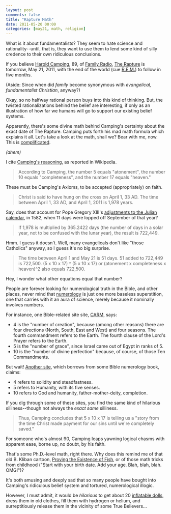 ```yaml
---
layout: post
comments: false
title: "Rapture Math"
date: 2011-05-20 00:00
categories: [may21, math, religion]
---
```


What is it about fundamentalists? They seem to hate science and
rationality--until, that is, they want to use them to lend some kind of
silly credence to their own ridiculous conclusions.

If you believe [Harold Camping][], 89, of [Family Radio][], [The Rapture][]
is tomorrow, May 21, 2011, with the end of the world (cue [R.E.M.][]) to
follow in five months.

(Aside: Since when did *family* become synonymous with *evangelical,
fundamentalist Christian*, anyway?)

Okay, so no halfway rational person buys into this kind of thinking. But,
the twisted rationalizations behind the belief are interesting, if only as
an illustration of how far we humans will go to support our existing belief
systems.

Apparently, there's some divine math behind Camping's certainty about the
exact date of The Rapture. Camping puts forth his mad math formula which
explains it all. Let's take a look at the math, shall we? Bear with me,
now. This is [complificated][].
 
*(ahem)*

I cite [Camping's reasoning][], as reported in Wikipedia.
 
> According to Camping, the number 5 equals "atonement", the number 10 equals
> "completeness", and the number 17 equals "heaven."
 
These must be Camping's Axioms, to be accepted (appropriately) on faith.
 
> Christ is said to have hung on the cross on April 1, 33 AD. The time
> between April 1, 33 AD, and April 1, 2011 is 1,978 years.
 
Say, does that account for Pope Gregory XIII's
[adjustments to the Julian calendar][], in 1582, when 11 days were lopped
off September of that year?
 
> If 1,978 is multiplied by 365.2422 days (the number of days in a solar
> year, not to be confused with the lunar year), the result is 722,449.
 
Hmm. I guess it doesn't. Well, many evangelicals don't like "those
Catholics" anyway, so I guess it's no big surprise.
 
> The time between April 1 and May 21 is 51 days.
> 51 added to 722,449 is 722,500.
> (5 x 10 x 17) ^ (5 x 10 x 17) or (atonement x completeness x heaven)^2 also equals 722,500.
 
Hey, I wonder what other equations equal that number?

People are forever looking for numerological truth in the Bible, and other
places, never mind that [numerology][] is just one more baseless
superstition, one that carries with it an aura of science, merely because
it nominally involves numbers.

For instance, one Bible-related site site,
[CARM](http://carm.org/what-biblical-numerology), says:

* 4 is the "number of creation", because (among other reasons) there are
  four directions (North, South, East and West) and four seasons. The
  fourth commandment refers to the Earth. The fourth clause of the Lord's
  Prayer refers to the Earth.
* 5 is the "number of grace", since Israel came out of Egypt in ranks of 5.
* 10 is the "number of divine perfection" because, of course, of those
  Ten Commandments.

But wait!
[Another site](http://www.letters-love.com/meaning-of-numbers-in-the-bible),
which borrows from some Bible numerology book, claims:

* 4 refers to solidity and steadfastness.
* 5 refers to Humanity, with its five senses.
* 10 refers to God and humanity, father-mother-deity, completion.

If you dig through some of these sites, you find the same kind of hilarious
silliness--though not always the *exact same* silliness.

> Thus, Camping concludes that 5 x 10 x 17 is telling us a "story from the
> time Christ made payment for our sins until we're completely saved."

For someone who's almost 90, Camping leaps yawning logical chasms with
apparent ease, borne up, no doubt, by his faith.
 
That's some Ph.D.-level math, right there. Why does this remind me of that
old B. Kliban cartoon, [Proving the Existence of Fish][], or of those math
tricks from childhood ("Start with your birth date. Add your age. Blah,
blah, blah. OMG!")?

It's both amusing and deeply sad that so many people have bought into
Camping's ridiculous belief system and tortured, numerological illogic.

However, I must admit, it would be *hilarious* to get about 20
[inflatable dolls][], dress them in old clothes, fill them with hydrogen or
helium, and surreptitiously release them in the vicinity of some True
Believers...

[Harold Camping]: http://en.wikipedia.org/wiki/Harold_Camping
[Family Radio]: http://www.familyradio.com/
[The Rapture]: http://en.wikipedia.org/wiki/Rapture
[R.E.M.]: http://www.youtube.com/watch?v=_eyFiClAzq8
[Camping's reasoning]: http://en.wikipedia.org/wiki/2011_end_times_prediction
[adjustments to the Julian calendar]: http://en.wikipedia.org/wiki/Gregorian_calendar
[Proving the Existence of Fish]: http://web.science.mq.edu.au/~wardle/Personal/fish.html
[complificated]: http://www.urbandictionary.com/define.php?term=Complification
[numerology]: http://www.skepdic.com/numology.html
[inflatable dolls]: http://www.amazon.com/Jenna-Holes-Blow-Up-Doll/dp/B00162YWGE
